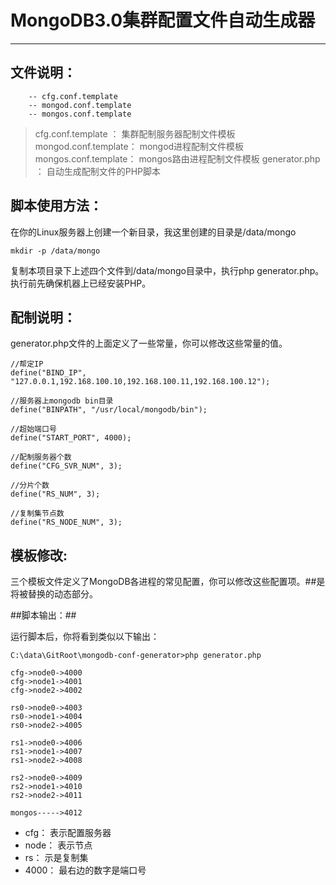 # MongoDB3.0集群配置文件自动生成器 #


----------


## 文件说明： ##
```
	-- cfg.conf.template
	-- mongod.conf.template
	-- mongos.conf.template

```


> cfg.conf.template   ： 集群配制服务器配制文件模板
> mongod.conf.template： mongod进程配制文件模板
> mongos.conf.template： mongos路由进程配制文件模板
> generator.php       ： 自动生成配制文件的PHP脚本


## 脚本使用方法： ##

在你的Linux服务器上创建一个新目录，我这里创建的目录是/data/mongo

```
mkdir -p /data/mongo
```
复制本项目录下上述四个文件到/data/mongo目录中，执行php generator.php。执行前先确保机器上已经安装PHP。


## 配制说明： ##
generator.php文件的上面定义了一些常量，你可以修改这些常量的值。

```
//帮定IP
define("BIND_IP", "127.0.0.1,192.168.100.10,192.168.100.11,192.168.100.12");

//服务器上mongodb bin目录
define("BINPATH", "/usr/local/mongodb/bin");

//超始端口号
define("START_PORT", 4000);

//配制服务器个数
define("CFG_SVR_NUM", 3);

//分片个数
define("RS_NUM", 3);

//复制集节点数
define("RS_NODE_NUM", 3);
```

## 模板修改: ##
三个模板文件定义了MongoDB各进程的常见配置，你可以修改这些配置项。##是将被替换的动态部分。


##脚本输出：##

运行脚本后，你将看到类似以下输出：

```
C:\data\GitRoot\mongodb-conf-generator>php generator.php

cfg->node0->4000
cfg->node1->4001
cfg->node2->4002

rs0->node0->4003
rs0->node1->4004
rs0->node2->4005

rs1->node0->4006
rs1->node1->4007
rs1->node2->4008

rs2->node0->4009
rs2->node1->4010
rs2->node2->4011

mongos----->4012
```

- cfg： 表示配置服务器  
- node： 表示节点  
- rs： 示是复制集  
- 4000： 最右边的数字是端口号  